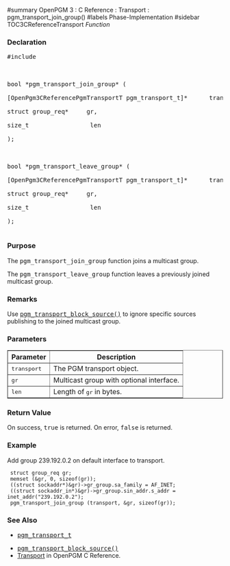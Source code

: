 ﻿#summary OpenPGM 3 : C Reference : Transport : pgm\_transport\_join\_group()
#labels Phase-Implementation
#sidebar TOC3CReferenceTransport
_Function_
### Declaration ###
<pre>
#include <pgm/pgm.h><br>
<br>
bool *pgm_transport_join_group* (<br>
[OpenPgm3CReferencePgmTransportT pgm_transport_t]*      transport,<br>
struct group_req*     gr,<br>
size_t                 len<br>
);<br>
<br>
bool *pgm_transport_leave_group* (<br>
[OpenPgm3CReferencePgmTransportT pgm_transport_t]*      transport,<br>
struct group_req*     gr,<br>
size_t                 len<br>
);<br>
</pre>

### Purpose ###
The <tt>pgm_transport_join_group</tt> function joins a multicast group.

The <tt>pgm_transport_leave_group</tt> function leaves a previously joined multicast group.

### Remarks ###
Use <tt><a href='OpenPgm3CReferencePgmTransportBlockSource.md'>pgm_transport_block_source()</a></tt> to ignore specific sources publishing to the joined multicast group.

### Parameters ###

<table cellpadding='5' border='1' cellspacing='0'>
<tr>
<th>Parameter</th>
<th>Description</th>
</tr>
<tr>
<td><tt>transport</tt></td>
<td>The PGM transport object.</td>
</tr><tr>
<td><tt>gr</tt></td>
<td>Multicast group with optional interface.</td>
</tr><tr>
<td><tt>len</tt></td>
<td>Length of <tt>gr</tt> in bytes.</td>
</tr>
</table>

### Return Value ###
On success, <tt>true</tt> is returned.  On error, <tt>false</tt> is returned.

### Example ###
Add group 239.192.0.2 on default interface to transport.

```
 struct group_req gr;
 memset (&gr, 0, sizeof(gr));
 ((struct sockaddr*)&gr)->gr_group.sa_family = AF_INET;
 ((struct sockaddr_in*)&gr)->gr_group.sin_addr.s_addr = inet_addr("239.192.0.2");
 pgm_transport_join_group (transport, &gr, sizeof(gr));
```

### See Also ###
  * <tt><a href='OpenPgm3CReferencePgmTransportT.md'>pgm_transport_t</a></tt><br>
<ul><li><tt><a href='OpenPgm3CReferencePgmTransportBlockSource.md'>pgm_transport_block_source()</a></tt><br>
</li><li><a href='OpenPgm3CReferenceTransport.md'>Transport</a> in OpenPGM C Reference.